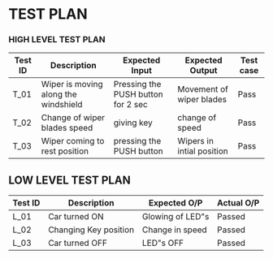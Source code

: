 # TEST PLAN
### HIGH LEVEL TEST PLAN

| Test ID | Description | Expected Input| Expected Output|Test case |
| --- | --- | --- | ---- |-----|
| T_01 | Wiper is moving along the windshield | Pressing the PUSH button for 2 sec| Movement of wiper blades |Pass|
| T_02 | Change of wiper blades speed | giving key | change of speed |Pass|
| T_03 | Wiper coming to rest position | pressing the PUSH button | Wipers in intial position | Pass |


## LOW LEVEL TEST PLAN

| Test ID | Description | Expected O/P | Actual O/P |  
| --- | --- | --- | ---- |
| L_01 | Car turned ON | Glowing of LED"s | Passed |
| L_02 | Changing Key position | Change in speed | Passed|
| L_03 | Car turned OFF | LED"s OFF | Passed |

